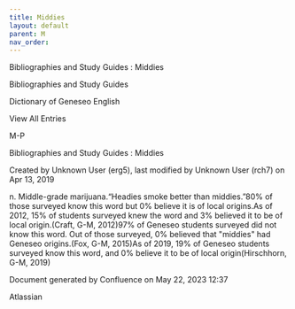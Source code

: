 ```yaml
---
title: Middies
layout: default
parent: M
nav_order:
---
```


Bibliographies and Study Guides : Middies

Bibliographies and Study Guides

Dictionary of Geneseo English

View All Entries

M-P

Bibliographies and Study Guides : Middies

Created by  Unknown User (erg5), last modified by  Unknown User (rch7) on Apr 13, 2019

n. Middle-grade marijuana.“Headies smoke better than middies.”80% of those surveyed know this word but 0% believe it is of local origins.As of 2012, 15% of students surveyed knew the word and 3% believed it to be of local origin.(Craft, G-M, 2012)97% of Geneseo students surveyed did not know this word. Out of those surveyed, 0% believed that &quot;middies&quot; had Geneseo origins.(Fox, G-M, 2015)As of 2019, 19% of Geneseo students surveyed know this word, and 0% believe it to be of local origin(Hirschhorn, G-M, 2019)

Document generated by Confluence on May 22, 2023 12:37

Atlassian

